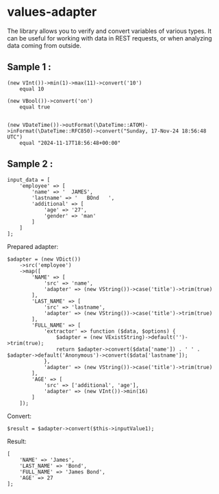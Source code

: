 # values-adapter

The library allows you to verify and convert variables of various types. It can be useful for working with data in REST requests, or when analyzing data coming from outside.

## Sample 1 :
```
(new VInt())->min(1)->max(11)->convert('10')
	equal 10

(new VBool())->convert('on')
	equal true


(new VDateTime())->outFormat(\DateTime::ATOM)->inFormat(\DateTime::RFC850)->convert("Sunday, 17-Nov-24 18:56:48 UTC")
	equal "2024-11-17T18:56:48+00:00"

```

## Sample 2 :
```
input_data = [
	'employee' => [
		'name' => '  JAMES',
		'lastname' => '   BOnd   ',
		'additional' => [
			'age' => '27',
			'gender' => 'man'
		]
	]
];
```

Prepared adapter:
```
$adapter = (new VDict())
	->src('employee')
	->map([
		'NAME' => [
			'src' => 'name',
			'adapter' => (new VString())->case('title')->trim(true)
		],
		'LAST_NAME' => [
			'src' => 'lastname',
			'adapter' => (new VString())->case('title')->trim(true)
		],
		'FULL_NAME' => [
			'extractor' => function ($data, $options) {
				$adapter = (new VExistString)->default('')->trim(true);
				return $adapter->convert($data['name']) . ' ' . $adapter->default('Anonymous')->convert($data['lastname']);
			},
			'adapter' => (new VString())->case('title')->trim(true)
		],
		'AGE' => [
			'src' => ['additional', 'age'],
			'adapter' => (new VInt())->min(16)
		]
	]);
```
Convert:
```
$result = $adapter->convert($this->inputValue1);
```

Result:
```
[
	'NAME' => 'James',
	'LAST_NAME' => 'Bond',
	'FULL_NAME' => 'James Bond',
	'AGE' => 27
];
```